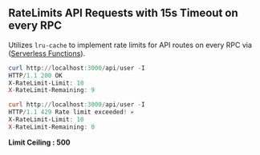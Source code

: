 ## RateLimits API Requests with 15s Timeout on every RPC

Utilizes `lru-cache` to implement rate limits for API routes on every RPC via ([Serverless Functions](https://vercel.com/docs/serverless-functions/introduction)).


```powershell
curl http://localhost:3000/api/user -I
HTTP/1.1 200 OK
X-RateLimit-Limit: 10
X-RateLimit-Remaining: 9

curl http://localhost:3000/api/user -I
HTTP/1.1 429 Rate limit exceeded! 💀
X-RateLimit-Limit: 10
X-RateLimit-Remaining: 0
```

**Limit Ceiling : 500**
